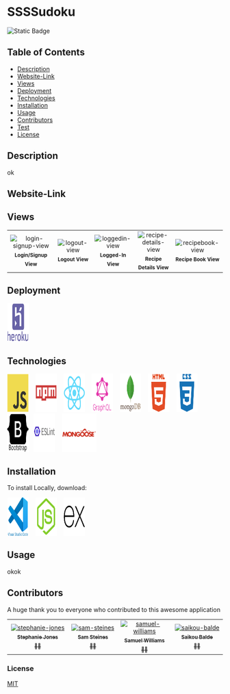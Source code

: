# SSSSudoku

  ![Static Badge](https://img.shields.io/badge/license-MIT-blue.svg)

## Table of Contents
  
  - [Description](#description)
  - [Website-Link](#website-link)
  - [Views](#views)
  - [Deployment](#deployment)
  - [Technologies](#technologies)
  - [Installation](#installation)
  - [Usage](#usage)
  - [Contributors](#contributors)
  - [Test](#testing)
  - [License](#license)


## Description
ok

## Website-Link

## Views

<table>
  <tbody>
    <tr>
      <td align="center" align="top" width="12%">
        <img src="https://github.com/sjones-njones/Recipe-Book-Group-3-Project-2/assets/132960605/18f1831e-a03d-4348-b5c9-d4a34f365767" width="500px" alt="login-signup-view"/> <br />
        <sub><b>Login/Signup View</b></sub>
        </a>
      </td>
      <td align="center" align="top" width="12%">
        <img src="https://github.com/sjones-njones/Recipe-Book-Group-3-Project-2/assets/132960605/40795811-a6e3-421e-b7ae-de7140b26a81" width="500px" alt="logout-view"/> <br />
        <sub><b>Logout View</b></sub>
        </a>
      </td>
      <td align="center" align="top" width="12%">
        <img src="https://github.com/sjones-njones/Recipe-Book-Group-3-Project-2/assets/132960605/408c7ff6-37ad-454e-a822-589dc8b0950c" width="500px" alt="loggedin-view"/> <br />
        <sub><b>Logged-In View</b></sub>
        </a>
      </td>
      <td align="center" align="top" width="12%">
        <img src="https://github.com/sjones-njones/Recipe-Book-Group-3-Project-2/assets/132960605/86d953c8-a78b-4029-975e-2abd0f2324dd" width="500px" alt="recipe-details-view"/> <br />
        <sub><b>Recipe Details View</b></sub>
        </a>
      </td>
      <td align="center" align="top" width="12%">
        <img src="https://github.com/sjones-njones/Recipe-Book-Group-3-Project-2/assets/132960605/ccaa25e1-b2cb-4f2d-9a2c-35fcc29faab2" width="500px" alt="recipebook-view"/> <br />
        <sub><b>Recipe Book View</b></sub>
        </a>
      </td>
    </tr>
  </tbody>
</table>


## Deployment

<img height="90" alt="Heroku" height="50" width="50" src="https://raw.githubusercontent.com/devicons/devicon/master/icons/heroku/heroku-plain-wordmark.svg">

## Technologies

<div>
<img height="90" alt="Js" height="50" width="50" src="https://raw.githubusercontent.com/devicons/devicon/master/icons/javascript/javascript-original.svg">
&nbsp;&nbsp;
<img height="90" alt="npm" height="50" width="50" src="https://raw.githubusercontent.com/devicons/devicon/master/icons/npm/npm-original-wordmark.svg">
&nbsp;&nbsp;
<img height="90" alt="react" height="50" width="50" src="https://raw.githubusercontent.com/devicons/devicon/master/icons/react/react-original.svg">
&nbsp;&nbsp;
<img height="90" alt="graphql" height="50" width="50" src="https://raw.githubusercontent.com/devicons/devicon/master/icons/graphql/graphql-plain-wordmark.svg">
&nbsp;&nbsp;
<img height="90" alt="mongodb" height="50" width="50" src="https://raw.githubusercontent.com/devicons/devicon/master/icons/mongodb/mongodb-original-wordmark.svg">
&nbsp;&nbsp;
<img height="90" alt="HTML" height="50" width="50" src="https://raw.githubusercontent.com/devicons/devicon/master/icons/html5/html5-plain-wordmark.svg">
&nbsp;&nbsp;
<img height="90" alt="CSS" height="50" width="50" src="https://raw.githubusercontent.com/devicons/devicon/master/icons/css3/css3-plain-wordmark.svg">
&nbsp;&nbsp;
<img height="90" alt="Bootstrap" height="50" width="50" src="https://raw.githubusercontent.com/devicons/devicon/master/icons/bootstrap/bootstrap-plain-wordmark.svg">
&nbsp;
<img height="90" alt="ESlint" height="50" width="50" src="https://raw.githubusercontent.com/devicons/devicon/master/icons/eslint/eslint-original-wordmark.svg">
&nbsp;&nbsp;
<img height="90" alt="mongoose" height="50" width="80" src="./client/src/assets/images/mongoose-transparent-logo.png">
&nbsp;&nbsp;

## Installation

To install Locally, download:

<div>
<img height="90" alt="Vscode" height="50" width="50" src="https://raw.githubusercontent.com/devicons/devicon/master/icons/vscode/vscode-original-wordmark.svg">
&nbsp;&nbsp;
<img height="90" alt="Node" height="50" width="50" src="https://raw.githubusercontent.com/devicons/devicon/master/icons/nodejs/nodejs-original.svg">
&nbsp;&nbsp;
<img height="90" alt="Express" height="50" width="50" src="https://raw.githubusercontent.com/devicons/devicon/master/icons/express/express-original.svg">
</div>

## Usage

okok

## Contributors

A huge thank you to everyone who contributed to this awesome application

<table>
  <tbody>
    <tr>
      <td align="center" align="top" width="12%">
        <a href="https://github.com/sjones-njones">
        <img src="https://avatars.githubusercontent.com/u/132145599?v=4" width="100px" alt="stephanie-jones"/><br />
        <sub><b>Stephanie Jones <br />👩‍💻</b></sub>
        </a>
      </td>
      <td align="center" align="top" width="12%">
        <a href="https://github.com/sam-st">
        <img src="https://avatars.githubusercontent.com/u/52641515?v=4" width="100px" alt="sam-steines"/> <br />
        <sub><b>Sam Steines <br />👨‍💻</b></sub>
        </a>
      </td>
      <td align="center" align="top" width="12%">
        <a href="https://github.com/samt11345">
        <img src="https://avatars.githubusercontent.com/u/130321211?v=4" width="100px" alt="samuel-williams"/><br />
        <sub><b> Samuel Williams <br />👨‍💻</b></sub>
        </a>
      </td>
      <td align="center" align="top" width="12%">
        <a href="https://github.com/SaikouB">
        <img src="https://avatars.githubusercontent.com/u/132960605?v=4" width="100px" alt="saikou-balde"/><br />
        <sub><b>Saikou Balde <br />👨‍💻</b></sub>
        </a>
      </td>              
    </tr>
  </tbody>
</table>

### License

[MIT](LICENSE)